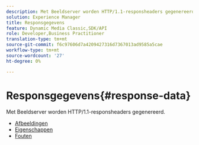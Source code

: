 ```yaml
---
description: Met Beeldserver worden HTTP/1.1-responsheaders gegenereerd.
solution: Experience Manager
title: Responsgegevens
feature: Dynamic Media Classic,SDK/API
role: Developer,Business Practitioner
translation-type: tm+mt
source-git-commit: f6c97606d7a4209427316d7367013ad9585a5cae
workflow-type: tm+mt
source-wordcount: '27'
ht-degree: 0%

---
```



# Responsgegevens{#response-data}

Met Beeldserver worden HTTP/1.1-responsheaders gegenereerd.

* [Afbeeldingen](c-images.md)
* [Eigenschappen](c-properties/c-properties.md)
* [Fouten](r-errors.md)
